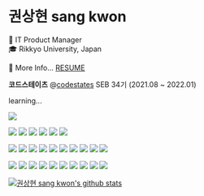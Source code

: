 # 권상현 sang kwon
:briefcase: IT Product Manager                           
:mortar_board: Rikkyo University, Japan 
<!--
**sangcode33/sangcode33** is a ✨ _special_ ✨ repository because its `README.md` (this file) appears on your GitHub profile.

Here are some ideas to get you started:

- 🔭 I’m currently working on ...
- 🌱 I’m currently learning ...
- 👯 I’m looking to collaborate on ...
- 🤔 I’m looking for help with ...
- 💬 Ask me about ...
- 📫 How to reach me: ...
- 😄 Pronouns: ...
- ⚡ Fun fact: ...
-->
💬 More Info... [RESUME](https://crimson-kale-ade.notion.site/6cb3f8e9d82746e0823db439b552ef7b)

**코드스테이츠** @[codestates](https://github.com/codestates) SEB 34기 (2021.08 ~ 2022.01)

learning...

<img src="https://img.shields.io/badge/JavaScript-F7DF1E?style=flat-square&logo=JavaScript&logoColor=white"/></a>

<img src="https://img.shields.io/badge/React-61DAFB?style=flat-square&logo=React&logoColor=white"/></a> <img src="https://img.shields.io/badge/React Router-CA4245?style=flat-square&logo=React Router&logoColor=white"/></a> <img src="https://img.shields.io/badge/Redux-764ABC?style=flat-square&logo=Redux&logoColor=white"/></a> <img src="https://img.shields.io/badge/styled-components-DB7093?style=flat-square&logo=styled-components&logoColor=white"/></a> <img src="https://img.shields.io/badge/Storybook-FF4785?style=flat-square&logo=Storybook&logoColor=white"/></a> <img src="https://img.shields.io/badge/Tailwind CSS-06B6D4?style=flat-square&logo=Tailwind CSS&logoColor=white"/></a>

<img src="https://img.shields.io/badge/Node.js-339933?style=flat-square&logo=Node.js&logoColor=white"/></a> <img src="https://img.shields.io/badge/Nodemon-76D04B?style=flat-square&logo=Nodemon&logoColor=white"/> </a><img src="https://img.shields.io/badge/Express-000000?style=flat-square&logo=Express&logoColor=white"/></a> <img src="https://img.shields.io/badge/MySQL-4479A1?style=flat-square&logo=MySQL&logoColor=white"/></a> <img src="https://img.shields.io/badge/Sequelize-52B0E7?style=flat-square&logo=Sequelize&logoColor=white"/></a> <img src="https://img.shields.io/badge/MongoDB-47A248?style=flat-square&logo=MongoDB&logoColor=white"/></a> <img src="https://img.shields.io/badge/JSON Web Tokens-000000?style=flat-square&logo=JSON Web Tokens&logoColor=white"/></a> <img src="https://img.shields.io/badge/Amazon AWS-232F3E?style=flat-square&logo=Amazon AWS&logoColor=white"/></a> <img src="https://img.shields.io/badge/Vercel-000000?style=flat-square&logo=Vercel&logoColor=white"/></a> <img src="https://img.shields.io/badge/Docker-2496ED?style=flat-square&logo=Docker&logoColor=white"/></a>  

<img src="https://img.shields.io/badge/Git-F05032?style=flat-square&logo=Git&logoColor=white"/></a> <img src="https://img.shields.io/badge/GitHub-181717?style=flat-square&logo=GitHub&logoColor=white"/></a> <img src="https://img.shields.io/badge/Discord-5865F2?style=flat-square&logo=Discord&logoColor=white"/></a> <img src="https://img.shields.io/badge/Notion-000000?style=flat-square&logo=Notion&logoColor=white"/></a> <img src="https://img.shields.io/badge/Ubuntu-E95420?style=flat-square&logo=Ubuntu&logoColor=white"/></a> <img src="https://img.shields.io/badge/Visual Studio Code-007ACC?style=flat-square&logo=Visual Studio Code&logoColor=white"/></a> <img src="https://img.shields.io/badge/npm-CB3837?style=flat-square&logo=npm&logoColor=white"/></a> <img src="https://img.shields.io/badge/Postman-FF6C37?style=flat-square&logo=Postman&logoColor=white"/></a> <img src="https://img.shields.io/badge/Figma-F24E1E?style=flat-square&logo=Figma&logoColor=white"/></a> <img src="https://img.shields.io/badge/Adobe Photoshop-31A8FF?style=flat-square&logo=Adobe Photoshop&logoColor=white"/></a>
 
[![권상현 sang kwon's github stats](https://github-readme-stats.vercel.app/api?username=sangcode33)](https://github.com/anuraghazra/github-readme-stats)
